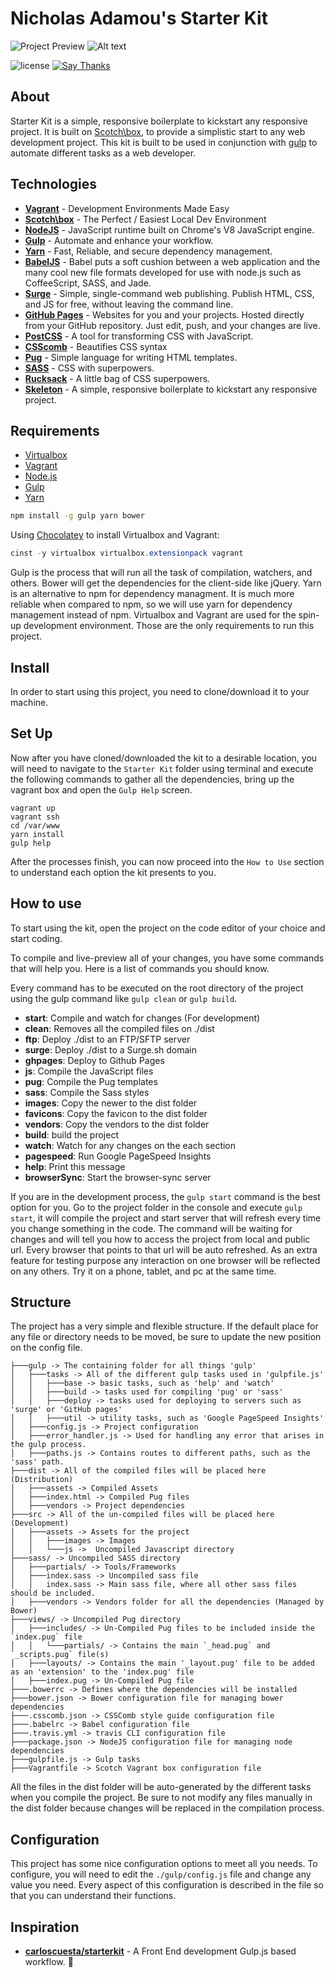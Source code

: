 # Nicholas Adamou's Starter Kit

![Project Preview](https://cloud.githubusercontent.com/assets/7629661/9838465/89626e74-5a5e-11e5-9b7d-e0ce76856732.gif)
![Alt text](http://www.kolszewski.com/images/vendors_v2.png)

![license](https://img.shields.io/apm/l/vim-mode.svg)
[![Say Thanks](https://img.shields.io/badge/say-thanks-ff69b4.svg)](https://saythanks.io/to/NicholasAdamou)

## About
Starter Kit is a simple, responsive boilerplate to kickstart any responsive project.
It is built on [Scotch\box](https://github.com/scotch-io/scotch-box), to provide a simplistic start to any web development project. This kit is built to be used in conjunction with [gulp](http://gulpjs.com/) to automate different tasks as a web developer.

## Technologies

- [**Vagrant**](https://www.vagrantup.com/) - Development Environments Made Easy
- [**Scotch\box**](https://box.scotch.io/) - The Perfect / Easiest Local Dev Environment
- [**NodeJS**](https://nodejs.org) - JavaScript runtime built on Chrome's V8 JavaScript engine.
- [**Gulp**](http://gulpjs.com) - Automate and enhance your workflow.
- [**Yarn**](https://yarnpkg.com/en/docs/install) - Fast, Reliable, and secure dependency management.
- [**BabelJS**](https://babeljs.io/) - Babel puts a soft cushion between a web application and the many cool new file formats developed for use with node.js such as CoffeeScript, SASS, and Jade.
- [**Surge**](https://surge.sh) - Simple, single-command web publishing. Publish HTML, CSS, and JS for free, without leaving the command line.
- [**GitHub Pages**](https://pages.github.com/) - Websites for you and your projects. Hosted directly from your GitHub repository. Just edit, push, and your changes are live.
- [**PostCSS**](http://postcss.org/) - A tool for transforming CSS with JavaScript.
- [**CSScomb**](csscomb.com) - Beautifies CSS syntax
- [**Pug**](https://pugjs.org) - Simple language for writing HTML templates.
- [**SASS**](http://sass-lang.com) - CSS with superpowers.
- [**Rucksack**](https://simplaio.github.io/rucksack/) - A little bag of CSS superpowers.
- [**Skeleton**](https://github.com/dhg/Skeleton) - A simple, responsive boilerplate to kickstart any responsive project.

## Requirements

- [Virtualbox](https://www.virtualbox.org/)
- [Vagrant](https://www.vagrantup.com/)
- [Node.js](https://nodejs.org/en/)
- [Gulp](http://gulpjs.com)
- [Yarn](https://yarnpkg.com/en/docs/install)

```bash
npm install -g gulp yarn bower
```

Using [Chocolatey](https://chocolatey.org/) to install Virtualbox and Vagrant:

```powershell
cinst -y virtualbox virtualbox.extensionpack vagrant
```

Gulp is the process that will run all the task of compilation, watchers, and others. Bower will get the dependencies for the client-side like jQuery. Yarn is an alternative to npm for dependency managment. It is much more reliable when compared to npm, so we will use yarn for dependency management instead of npm. Virtualbox and Vagrant are used for the spin-up development environment. Those are the only requirements to run this project.

## Install
In order to start using this project, you need to clone/download it to your machine.

## Set Up
Now after you have cloned/downloaded the kit to a desirable location, you will need to navigate to the `Starter Kit` folder using terminal and execute the following commands to gather all the dependencies, bring up the vagrant box and open the `Gulp Help` screen.

```
vagrant up
vagrant ssh
cd /var/www
yarn install
gulp help
```
After the processes finish, you can now proceed into the `How to Use` section to understand each option the kit presents to you.

## How to use
To start using the kit, open the project on the code editor of your choice and start coding.

To compile and live-preview all of your changes, you have some commands that will help you. Here is a list of commands you should know.

Every command has to be executed on the root directory of the project using the gulp command like `gulp clean` or `gulp build`.

* **start**: Compile and watch for changes (For development)
* **clean**: Removes all the compiled files on ./dist
* **ftp**: Deploy ./dist to an FTP/SFTP server
* **surge**: Deploy ./dist to a Surge.sh domain
* **ghpages**: Deploy to Github Pages
* **js**: Compile the JavaScript files
* **pug**: Compile the Pug templates
* **sass**: Compile the Sass styles
* **images**: Copy the newer to the dist folder
* **favicons**: Copy the favicon to the dist folder
* **vendors**: Copy the vendors to the dist folder
* **build**: build the project
* **watch**: Watch for any changes on the each section
* **pagespeed**: Run Google PageSpeed Insights
* **help**: Print this message
* **browserSync**: Start the browser-sync server

If you are in the development process, the `gulp start` command is the best option for you. Go to the project folder in the console and execute `gulp start`, it will compile the project and start server that will refresh every time you change something in the code. The command will be waiting for changes and will tell you how to access the project from local and public url. Every browser that points to that url will be auto refreshed. As an extra feature for testing purpose any interaction on one browser will be reflected on any others. Try it on a phone, tablet, and pc at the same time.

## Structure
The project has a very simple and flexible structure. If the default place for any file or directory needs to be moved, be sure to update the new position on the config file.

```
├───gulp -> The containing folder for all things 'gulp'
│   ├───tasks -> All of the different gulp tasks used in 'gulpfile.js'
│   │   ├───base -> basic tasks, such as 'help' and 'watch'
│   │   ├───build -> tasks used for compiling 'pug' or 'sass'
│   │   ├───deploy -> tasks used for deploying to servers such as 'surge' or 'GitHub pages'
│   │   ├───util -> utility tasks, such as 'Google PageSpeed Insights'
│   ├───config.js -> Project configuration
│   ├───error_handler.js -> Used for handling any error that arises in the gulp process.
│   ├───paths.js -> Contains routes to different paths, such as the 'sass' path.
├───dist -> All of the compiled files will be placed here (Distribution)
│   ├───assets -> Compiled Assets
│   ├───index.html -> Compiled Pug files
│   ├───vendors -> Project dependencies
├───src -> All of the un-compiled files will be placed here (Development)
│   ├───assets -> Assets for the project
│   │   ├───images -> Images
│   │   └───js ->  Uncompiled Javascript directory
├───sass/ -> Uncompiled SASS directory
│   ├───partials/ -> Tools/Frameworks
│   ├───index.sass -> Uncompiled sass file
│   │   index.sass -> Main sass file, where all other sass files should be included.
│   ├───vendors -> Vendors folder for all the dependencies (Managed by Bower)
├───views/ -> Uncompiled Pug directory
│   ├───includes/ -> Un-Compiled Pug files to be included inside the `index.pug` file
│   │   └───partials/ -> Contains the main `_head.pug` and `_scripts.pug` file(s)
│   ├───layouts/ -> Contains the main '_layout.pug' file to be added as an 'extension' to the 'index.pug' file
│   ├───index.pug -> Un-Compiled Pug file
├───.bowerrc -> Defines where the dependencies will be installed
├───bower.json -> Bower configuration file for managing bower dependencies
├───.csscomb.json -> CSSComb style guide configuration file
├───.babelrc -> Babel configuration file
├───.travis.yml -> travis CLI configuration file
├───package.json -> NodeJS configuration file for managing node dependencies
├───gulpfile.js -> Gulp tasks
├───Vagrantfile -> Scotch Vagrant box configuration file
```
All the files in the dist folder will be auto-generated by the different tasks when you compile the project. Be sure to not modify any files manually in the dist folder because changes will be replaced in the compilation process.

## Configuration
This project has some nice configuration options to meet all you needs. To configure, you will need to edit the `./gulp/config.js` file and change any value you need. Every aspect of this configuration is described in the file so that you can understand their functions.

## Inspiration

- [**carloscuesta/starterkit**](https://github.com/carloscuesta/starterkit) - A Front End development Gulp.js based workflow. 🚀
